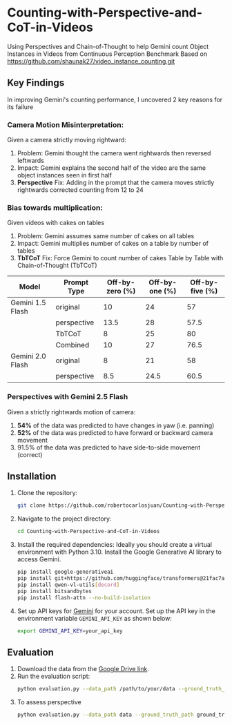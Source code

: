 # Counting-with-Perspective-and-CoT-in-Videos
Using Perspectives and Chain-of-Thought to help Gemini count Object Instances in Videos from Continuous Perception Benchmark
Based on https://github.com/shaunak27/video_instance_counting.git

## Key Findings

In improving Gemini's counting performance, I uncovered 2 key reasons for its failure   
### Camera Motion Misinterpretation:  
Given a camera strictly moving rightward:  
1. Problem: Gemini thought the camera went rightwards then reversed leftwards  
2. Impact: Gemini explains the second half of the video are the same object instances seen in first half  
3. **Perspective** Fix: Adding in the prompt that the camera moves strictly rightwards corrected counting from 12 to 24  
### Bias towards multiplication:  
Given videos with cakes on tables  
1. Problem: Gemini assumes same number of cakes on all tables
2. Impact: Gemini multiplies number of cakes on a table by number of tables  
3. **TbTCoT** Fix: Force Gemini to count number of cakes Table by Table with Chain-of-Thought (TbTCoT)

   

| Model             | Prompt Type          | Off-by-zero (%) | Off-by-one (%) | Off-by-five (%) |
|-------------------|----------------------|----------|-----|------|
| Gemini 1.5 Flash  | original             | 10        | 24   | 57    |
|                   | perspective          | 13.5        | 28   | 57.5    |
|                   | TbTCoT             | 8        | 25   | 80    |
|                   | Combined | 10        | 27   | 76.5    |
| Gemini 2.0 Flash  | original             | 8        | 21   | 58     |
|                   | perspective          | 8.5        | 24.5   | 60.5    |

### Perspectives with Gemini 2.5 Flash
Given a strictly rightwards motion of camera:
1. **54%** of the data was predicted to have changes in yaw (i.e. panning)
2. **52%** of the data was predicted to have forward or backward camera movement
3. 91.5% of the data was predicted to have side-to-side movement (correct)

## Installation

1. Clone the repository:
    ```sh
    git clone https://github.com/robertocarlosjuan/Counting-with-Perspective-and-CoT-in-Videos.git
    ```
2. Navigate to the project directory:
    ```sh
    cd Counting-with-Perspective-and-CoT-in-Videos
    ```
3. Install the required dependencies:
    Ideally you should create a virtual environment with Python 3.10. Install the Google Generative AI library to access Gemini.
    ```sh
    pip install google-generativeai
    pip install git+https://github.com/huggingface/transformers@21fac7abba2a37fae86106f87fcf9974fd1e3830 accelerate
    pip install qwen-vl-utils[decord]
    pip install bitsandbytes
    pip install flash-attn --no-build-isolation
    ```
4. Set up API keys for [Gemini](https://ai.google.dev) for your account. Set up the API key in the environment variable `GEMINI_API_KEY` as shown below:
    ```sh
    export GEMINI_API_KEY=your_api_key
    ```
## Evaluation

1. Download the data from the [Google Drive link](https://drive.google.com/drive/u/2/folders/1gvX3JOXd06CMdCSMJGhwoCgWs5wK-nXb).
2. Run the evaluation script:
    ```sh
    python evaluation.py --data_path /path/to/your/data --ground_truth_path /path/to/your/ground_truth_file --output_file /path/to/output --prompt_type [original|perspective|one_shot|one_shot_perspective] --model [gemini|qwen]
    ```
3. To assess perspective
    ```sh
    python evaluation.py --data_path data --ground_truth_path ground_truth --output_folder results --prompt_type structured_perspective --model "gemini-2.5-flash-preview-04-17"
    ```
